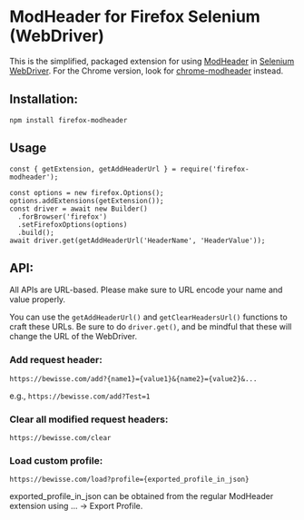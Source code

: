 # ModHeader for Firefox Selenium (WebDriver)

This is the simplified, packaged extension for using [ModHeader](https://bewisse.com/modheader/) in [Selenium WebDriver](https://www.seleniumhq.org/). For the Chrome version, look for [chrome-modheader](https://www.npmjs.com/package/chrome-modheader) instead.

## Installation:

```
npm install firefox-modheader
```

## Usage

```
const { getExtension, getAddHeaderUrl } = require('firefox-modheader');

const options = new firefox.Options();
options.addExtensions(getExtension());
const driver = await new Builder()
  .forBrowser('firefox')
  .setFirefoxOptions(options)
  .build();
await driver.get(getAddHeaderUrl('HeaderName', 'HeaderValue'));
```

## API:

All APIs are URL-based. Please make sure to URL encode your name and value
properly.

You can use the `getAddHeaderUrl()` and `getClearHeadersUrl()` functions to
craft these URLs. Be sure to do `driver.get()`, and be mindful that these
will change the URL of the WebDriver.

### Add request header:

```
https://bewisse.com/add?{name1}={value1}&{name2}={value2}&...
```

e.g., `https://bewisse.com/add?Test=1`

### Clear all modified request headers:

```
https://bewisse.com/clear
```

### Load custom profile:

```
https://bewisse.com/load?profile={exported_profile_in_json}
```

exported_profile_in_json can be obtained from the regular ModHeader
extension using ... -> Export Profile.
